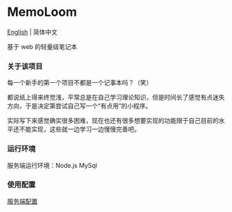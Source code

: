 # MemoLoom

[English](https://github.com/VanVodkaer/MemoLoom/blob/main/README.md) | 简体中文

基于 web 的轻量级笔记本

### 关于该项目

每一个新手的第一个项目不都是一个记事本吗？（笑）

都说纸上得来终觉浅，平常总是在自己学习理论知识，但是时间长了感觉有点迷失方向，于是决定第尝试自己写一个“有点用”的小程序。

实际写下来感觉确实很多困难，现在也还有很多想要实现的功能限于自己目前的水平还不能实现，这些就一边学习一边慢慢完善吧。

### 运行环境

服务端运行环境：Node.js MySql

### 使用配置

[服务端配置](https://github.com/VanVodkaer/MemoLoom/blob/main/document/server.md)
